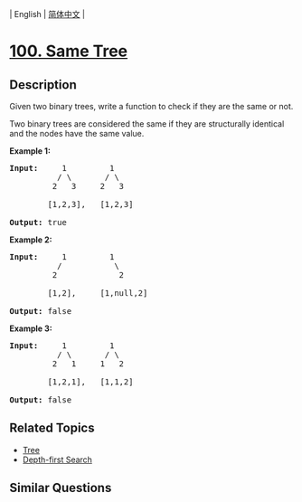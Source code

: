 
| English | [简体中文](README.md) |

# [100. Same Tree](https://leetcode-cn.com/problems/same-tree/)

## Description

<p>Given two binary trees, write a function to check if they are the same or not.</p>

<p>Two binary trees are considered the same if they are structurally identical and the nodes have the same value.</p>

<p><strong>Example 1:</strong></p>

<pre>
<strong>Input:</strong>     1         1
          / \       / \
         2   3     2   3

        [1,2,3],   [1,2,3]

<strong>Output:</strong> true
</pre>

<p><strong>Example 2:</strong></p>

<pre>
<strong>Input:</strong>     1         1
          /           \
         2             2

        [1,2],     [1,null,2]

<strong>Output:</strong> false
</pre>

<p><strong>Example 3:</strong></p>

<pre>
<strong>Input:</strong>     1         1
          / \       / \
         2   1     1   2

        [1,2,1],   [1,1,2]

<strong>Output:</strong> false
</pre>


## Related Topics

- [Tree](https://leetcode-cn.com/tag/tree)
- [Depth-first Search](https://leetcode-cn.com/tag/depth-first-search)

## Similar Questions


